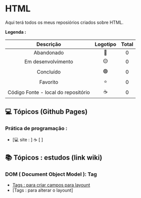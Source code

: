 # HTML
 
<p> Aqui terá todos os meus reposiórios criados sobre HTML. </p>

<strong> Legenda :</strong>

|Descrição | Logotipo   | Total |
|:--: |:--:|:--:|
| Abandonado | 🔴 | 0 |
| Em desenvolvimento    |  🟡  | 0 |
| Concluído    |  🟢  | 0 |
| Favorito | ⭐ | 0 |
| Código Fonte - local do repositório | ☕| 0 |


## 💻 Tópicos (Github Pages) 
### Prática de programação  : 
* [💻 site :  ] ☕ [ ]


## 📚 Tópicos : estudos (link wiki)  
### DOM ( Document Object Model ): Tag
* [Tags :  para criar campos para layount ](https://github.com/LeandroPereira2603/HTML/wiki/DOM-tags-:-para--criar-campo-para--o-layout)
* [Tags :  para alterar o layount]

